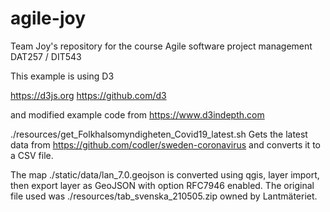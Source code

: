 
# agile-joy

Team Joy's repository for the course Agile software project management DAT257 /
DIT543

This example is using D3

https://d3js.org
https://github.com/d3

and modified example code from https://www.d3indepth.com

./resources/get_Folkhalsomyndigheten_Covid19_latest.sh
Gets the latest data from https://github.com/codler/sweden-coronavirus and
converts it to a CSV file.

The map ./static/data/lan_7.0.geojson is converted using qgis, layer import,
then export layer as GeoJSON with option RFC7946 enabled. The original file
used was ./resources/tab_svenska_210505.zip owned by Lantmäteriet.

